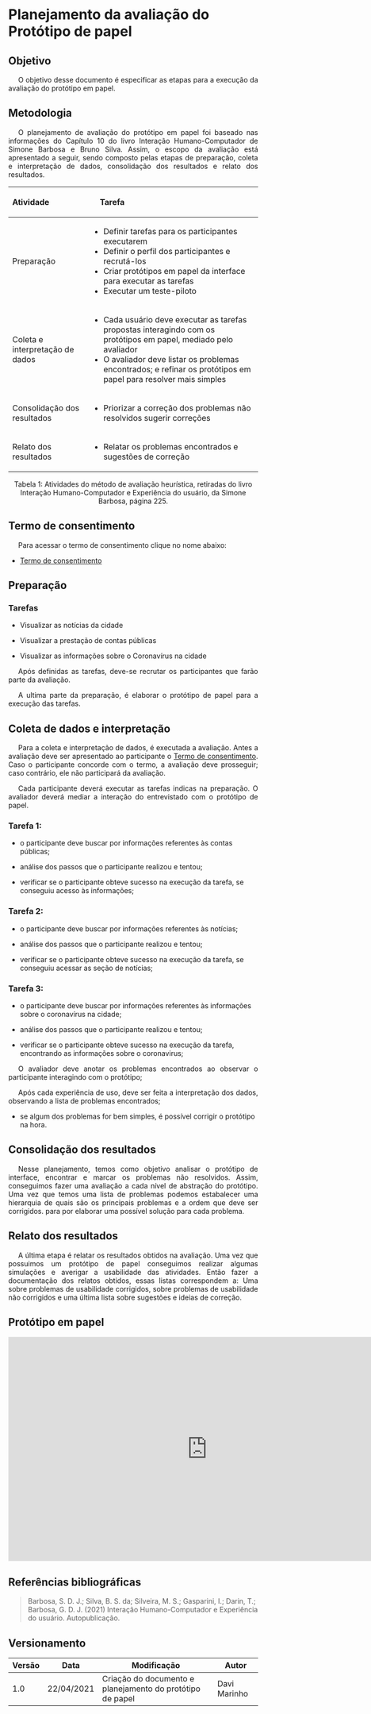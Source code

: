 # Planejamento da avaliação do Protótipo de papel

## Objetivo
<p style="text-indent: 20px; text-align: justify">
O objetivo desse documento é especificar as etapas para a execução da avaliação do protótipo em papel.
</p>

## Metodologia
<p style="text-indent: 20px; text-align: justify">
O planejamento de avaliação do protótipo em papel foi baseado nas informações do Capítulo 10 do livro Interação Humano-Computador de Simone Barbosa e Bruno Silva. Assim, o escopo da avaliação está apresentado a seguir, sendo composto pelas etapas de preparação, coleta e interpretação de dados, consolidação dos resultados e relato dos resultados.
</p>

| Atividade | <p style="text-indent: 20px;">Tarefa</p> |
|:--|:---|
| Preparação | <ul><li>Definir tarefas para os participantes executarem</li> <li>Definir o perfil dos participantes e recrutá-los</li><li>Criar protótipos em papel da interface para executar as tarefas</li><li>Executar um teste-piloto</li></ul> |
| Coleta e interpretação de dados |  <ul><li>Cada usuário deve executar as tarefas propostas interagindo com os protótipos em papel, mediado pelo avaliador</li><li>O avaliador deve listar os problemas encontrados; e refinar os protótipos em papel para resolver mais simples</li> </ul> |
| Consolidação dos resultados | <ul><li>Priorizar a correção dos problemas não resolvidos sugerir correções</li></ul> |
| Relato dos resultados | <ul><li>Relatar os problemas encontrados e sugestões de correção</li></ul> |

<center>
<figcaption>Tabela 1: Atividades do método de avaliação heurística, retiradas do livro Interação Humano-Computador e Experiência do usuário, da Simone Barbosa, página 225.</figcaption>
</center>

## Termo de consentimento
<p style="text-indent: 20px; text-align: justify">
Para acessar o termo de consentimento clique no nome abaixo:
</p>

- <p><a href="../termo-de-consentimento">Termo de consentimento</a></p>

## Preparação

### Tarefas

<ul><li>Visualizar as notícias da cidade</li></ul>
<ul><li>Visualizar a prestação de contas públicas</li></ul>
<ul><li>Visualizar as informações sobre o Coronavírus na cidade</li></ul>

<p style="text-indent: 20px; text-align: justify">
Após definidas as tarefas, deve-se recrutar os participantes que farão parte da avaliação.
</p>

<p style="text-indent: 20px; text-align: justify">
A ultima parte da preparação, é elaborar o protótipo de papel para a execução das tarefas.
</p>

## Coleta de dados e interpretação

<p style="text-indent: 20px; text-align: justify">
Para a coleta e interpretação de dados, é executada a avaliação. Antes a avaliação deve ser apresentado ao participante o <a href="../termo-de-consentimento">Termo de consentimento</a>. Caso o participante concorde com o termo, a avaliação deve prosseguir; caso contrário, ele não participará da avaliação.
</p>

<p style="text-indent: 20px; text-align: justify">
Cada participante deverá executar as tarefas indicas na preparação. O avaliador deverá mediar a interação do entrevistado com o protótipo de papel.
</p>

### Tarefa 1:
<ul><li>o participante deve buscar por informações referentes às contas públicas;</li></ul>
<ul><li>análise dos passos que o participante realizou e tentou;</li></ul>
<ul><li>verificar se o participante obteve sucesso na execução da tarefa, se conseguiu acesso às informações;</li></ul>

### Tarefa 2:
<ul><li>o participante deve buscar por informações referentes às notícias;</li></ul>
<ul><li>análise dos passos que o participante realizou e tentou;</li></ul>
<ul><li>verificar se o participante obteve sucesso na execução da tarefa, se conseguiu acessar as seção de notícias;</li></ul>

### Tarefa 3:
<ul><li>o participante deve buscar por informações referentes às informações sobre o coronavírus na cidade;</li></ul>
<ul><li>análise dos passos que o participante realizou e tentou;</li></ul>
<ul><li>verificar se o participante obteve sucesso na execução da tarefa, encontrando as informações sobre o coronavirus;</li></ul>

<p style="text-indent: 20px; text-align: justify">
O avaliador deve anotar os problemas encontrados ao observar o participante interagindo com o protótipo;
</p>

<p style="text-indent: 20px; text-align: justify">
Após cada experiência de uso, deve ser feita a interpretação dos dados, observando a lista de problemas encontrados;
<ul><li>se algum dos problemas for bem simples, é possível corrigir o protótipo na hora.</li></ul>
</p>

## Consolidação dos resultados

<p style="text-indent: 20px; text-align: justify">
Nesse planejamento, temos como objetivo analisar o protótipo de interface, encontrar e marcar os problemas não resolvidos. Assim, conseguimos fazer uma avaliação a cada nível de abstração do protótipo. Uma vez que temos uma lista de problemas podemos estabalecer uma hierarquia de quais são os principais problemas e a ordem que deve ser corrigidos. para por elaborar uma possível solução para cada problema.    
</p>

## Relato dos resultados

<p style="text-indent: 20px; text-align: justify">
A última etapa é relatar os resultados obtidos na avaliação. Uma vez que possuimos um protótipo de papel conseguimos realizar algumas simulações e averigar a usabilidade das atividades. Então fazer a documentação dos relatos obtidos, essas listas correspondem a: Uma sobre problemas de usabilidade corrigidos, sobre problemas de usabilidade não corrigidos e uma última lista sobre sugestões e ideias de correção.
</p>

## Protótipo em papel

<iframe style="border: 1px solid rgba(0, 0, 0, 0.1);" width="800" height="450" src="https://www.figma.com/embed?embed_host=share&url=https%3A%2F%2Fwww.figma.com%2Fproto%2FNAISc9GIKohEGfEPbaJxSx%2Fprototipo-papel%3Fnode-id%3D1%253A56%26starting-point-node-id%3D1%253A56" allowfullscreen></iframe>

## Referências bibliográficas

> Barbosa, S. D. J.; Silva, B. S. da; Silveira, M. S.; Gasparini, I.; Darin, T.; Barbosa, G. D. J. (2021) Interação Humano-Computador e Experiência do usuário. Autopublicação.

## Versionamento

| Versão | Data | Modificação | Autor |
|--|--|--|--|
| 1.0 | 22/04/2021 | Criação do documento e planejamento do protótipo de papel | Davi Marinho |